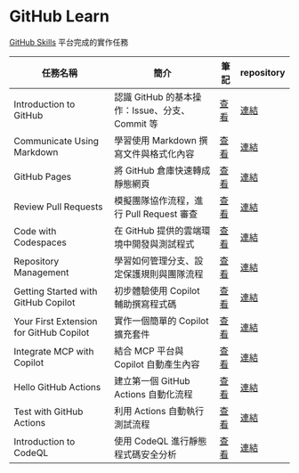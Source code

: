 # GitHub Learn

 [GitHub Skills](https://learn.github.com/skills) 平台完成的實作任務

| 任務名稱 | 簡介 | 筆記 | repository |
|----------|----------|----------|----------|
| Introduction to GitHub | 認識 GitHub 的基本操作：Issue、分支、Commit 等 | [查看](https://github.com/zoelinsg/bootcamp-projects/tree/main/GitHubLearn/skills-introduction-to-github.md) | [連結](https://github.com/zoelinsg/skills-introduction-to-github) |
| Communicate Using Markdown | 學習使用 Markdown 撰寫文件與格式化內容 | [查看](https://github.com/zoelinsg/bootcamp-projects/tree/main/GitHubLearn/skills-communicate-using-markdown.md) | [連結](https://github.com/zoelinsg/skills-communicate-using-markdown) |
| GitHub Pages | 將 GitHub 倉庫快速轉成靜態網頁 | [查看](https://github.com/zoelinsg/bootcamp-projects/tree/main/GitHubLearn/skills-github-pages.md) | [連結](https://github.com/zoelinsg/skills-github-pages) |
| Review Pull Requests | 模擬團隊協作流程，進行 Pull Request 審查 | [查看](https://github.com/zoelinsg/bootcamp-projects/tree/main/GitHubLearn/skills-review-pull-requests.md) | [連結](https://github.com/zoelinsg/skills-review-pull-requests) |
| Code with Codespaces | 在 GitHub 提供的雲端環境中開發與測試程式 | [查看](https://github.com/zoelinsg/bootcamp-projects/tree/main/GitHubLearn/skills-code-with-codespaces.md) | [連結](https://github.com/zoelinsg/skills-code-with-codespaces) |
| Repository Management | 學習如何管理分支、設定保護規則與團隊流程 | [查看](https://github.com/zoelinsg/bootcamp-projects/tree/main/GitHubLearn/skills-introduction-to-repository-management.md) | [連結](https://github.com/zoelinsg/skills-introduction-to-repository-management) |
| Getting Started with GitHub Copilot | 初步體驗使用 Copilot 輔助撰寫程式碼 | [查看](https://github.com/zoelinsg/bootcamp-projects/tree/main/GitHubLearn/skills-getting-started-with-github-copilot.md) | [連結](https://github.com/zoelinsg/skills-getting-started-with-github-copilot) |
| Your First Extension for GitHub Copilot | 實作一個簡單的 Copilot 擴充套件 | [查看](https://github.com/zoelinsg/bootcamp-projects/tree/main/GitHubLearn/skills-your-first-extension-for-github-copilot.md) | [連結](https://github.com/zoelinsg/skills-your-first-extension-for-github-copilot) |
| Integrate MCP with Copilot | 結合 MCP 平台與 Copilot 自動產生內容 | [查看](https://github.com/zoelinsg/bootcamp-projects/tree/main/GitHubLearn/skills-integrate-mcp-with-copilot.md) | [連結](https://github.com/zoelinsg/skills-integrate-mcp-with-copilot) |
| Hello GitHub Actions | 建立第一個 GitHub Actions 自動化流程 | [查看](https://github.com/zoelinsg/bootcamp-projects/tree/main/GitHubLearn/skills-hello-github-actions.md) | [連結](https://github.com/zoelinsg/skills-hello-github-actions) |
| Test with GitHub Actions | 利用 Actions 自動執行測試流程 | [查看](https://github.com/zoelinsg/bootcamp-projects/tree/main/GitHubLearn/skills-test-with-actions.md) | [連結](https://github.com/zoelinsg/skills-test-with-actions) |
| Introduction to CodeQL | 使用 CodeQL 進行靜態程式碼安全分析 | [查看](https://github.com/zoelinsg/bootcamp-projects/tree/main/GitHubLearn/skills-introduction-to-codeql.md) | [連結](https://github.com/zoelinsg/skills-introduction-to-codeql) |
